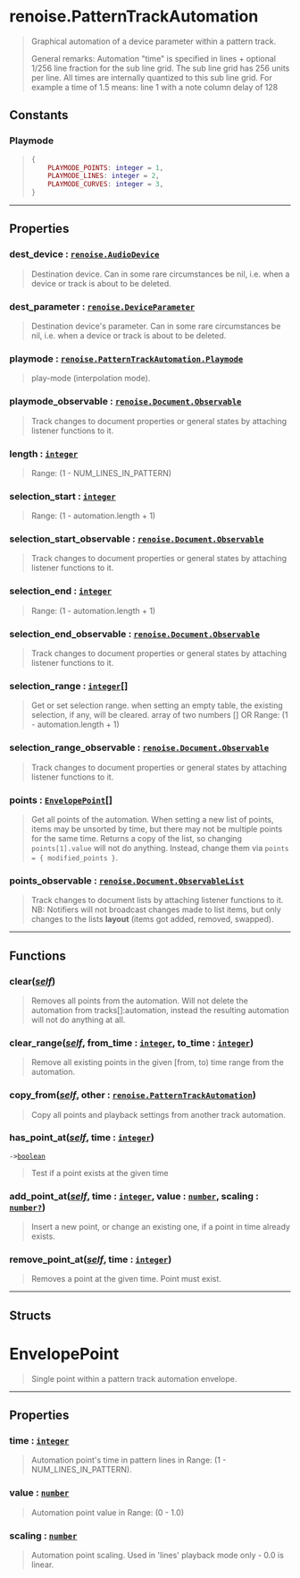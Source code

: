 # renoise.PatternTrackAutomation<a name="renoise.PatternTrackAutomation"></a>  
> Graphical automation of a device parameter within a pattern track.
> 
> General remarks: Automation "time" is specified in lines + optional 1/256
> line fraction for the sub line grid. The sub line grid has 256 units per
> line. All times are internally quantized to this sub line grid.
> For example a time of 1.5 means: line 1 with a note column delay of 128  

<!-- toc -->
  
## Constants
### Playmode<a name="Playmode"></a>
> ```lua
> {
>     PLAYMODE_POINTS: integer = 1,
>     PLAYMODE_LINES: integer = 2,
>     PLAYMODE_CURVES: integer = 3,
> }
> ```
  

---  
## Properties
### dest_device : [`renoise.AudioDevice`](../../API/renoise/renoise.AudioDevice.md)<a name="dest_device"></a>
> Destination device. Can in some rare circumstances be nil, i.e. when
> a device or track is about to be deleted.

### dest_parameter : [`renoise.DeviceParameter`](../../API/renoise/renoise.DeviceParameter.md)<a name="dest_parameter"></a>
> Destination device's parameter. Can in some rare circumstances be nil,
> i.e. when a device or track is about to be deleted.

### playmode : [`renoise.PatternTrackAutomation.Playmode`](renoise.PatternTrackAutomation.md#Playmode)<a name="playmode"></a>
> play-mode (interpolation mode).

### playmode_observable : [`renoise.Document.Observable`](../../API/renoise/renoise.Document.Observable.md)<a name="playmode_observable"></a>
> Track changes to document properties or general states by attaching listener
> functions to it.

### length : [`integer`](../../API/builtins/integer.md)<a name="length"></a>
> Range: (1 - NUM_LINES_IN_PATTERN)

### selection_start : [`integer`](../../API/builtins/integer.md)<a name="selection_start"></a>
> Range: (1 - automation.length + 1)

### selection_start_observable : [`renoise.Document.Observable`](../../API/renoise/renoise.Document.Observable.md)<a name="selection_start_observable"></a>
> Track changes to document properties or general states by attaching listener
> functions to it.

### selection_end : [`integer`](../../API/builtins/integer.md)<a name="selection_end"></a>
> Range: (1  -  automation.length + 1)

### selection_end_observable : [`renoise.Document.Observable`](../../API/renoise/renoise.Document.Observable.md)<a name="selection_end_observable"></a>
> Track changes to document properties or general states by attaching listener
> functions to it.

### selection_range : [`integer`](../../API/builtins/integer.md)[]<a name="selection_range"></a>
> Get or set selection range. when setting an empty table, the existing
> selection, if any, will be cleared.
> array of two numbers [] OR Range: (1  -  automation.length + 1)

### selection_range_observable : [`renoise.Document.Observable`](../../API/renoise/renoise.Document.Observable.md)<a name="selection_range_observable"></a>
> Track changes to document properties or general states by attaching listener
> functions to it.

### points : [`EnvelopePoint`](#envelopepoint)[]<a name="points"></a>
> Get all points of the automation. When setting a new list of points,
> items may be unsorted by time, but there may not be multiple points
> for the same time. Returns a copy of the list, so changing
> `points[1].value` will not do anything. Instead, change them via
> `points = { modified_points }`.

### points_observable : [`renoise.Document.ObservableList`](../../API/renoise/renoise.Document.ObservableList.md)<a name="points_observable"></a>
> Track changes to document lists by attaching listener functions to it.
> NB: Notifiers will not broadcast changes made to list items, but only changes
> to the lists **layout** (items got added, removed, swapped).

  

---  
## Functions
### clear([*self*](../../API/builtins/self.md))<a name="clear"></a>
> Removes all points from the automation. Will not delete the automation
> from tracks[]:automation, instead the resulting automation will not do
> anything at all.
### clear_range([*self*](../../API/builtins/self.md), from_time : [`integer`](../../API/builtins/integer.md), to_time : [`integer`](../../API/builtins/integer.md))<a name="clear_range"></a>
> Remove all existing points in the given [from, to) time range from the
> automation.
### copy_from([*self*](../../API/builtins/self.md), other : [`renoise.PatternTrackAutomation`](../../API/renoise/renoise.PatternTrackAutomation.md))<a name="copy_from"></a>
> Copy all points and playback settings from another track automation.
### has_point_at([*self*](../../API/builtins/self.md), time : [`integer`](../../API/builtins/integer.md))<a name="has_point_at"></a>
`->`[`boolean`](../../API/builtins/boolean.md)  

> Test if a point exists at the given time
### add_point_at([*self*](../../API/builtins/self.md), time : [`integer`](../../API/builtins/integer.md), value : [`number`](../../API/builtins/number.md), scaling : [`number`](../../API/builtins/number.md)[`?`](../../API/builtins/nil.md))<a name="add_point_at"></a>
> Insert a new point, or change an existing one, if a point in
> time already exists.
### remove_point_at([*self*](../../API/builtins/self.md), time : [`integer`](../../API/builtins/integer.md))<a name="remove_point_at"></a>
> Removes a point at the given time. Point must exist.  



---  
## Structs  
# EnvelopePoint<a name="EnvelopePoint"></a>  
> Single point within a pattern track automation envelope.  

---  
## Properties
### time : [`integer`](../../API/builtins/integer.md)<a name="time"></a>
> Automation point's time in pattern lines in Range: (1 - NUM_LINES_IN_PATTERN).

### value : [`number`](../../API/builtins/number.md)<a name="value"></a>
> Automation point value in Range: (0 - 1.0)

### scaling : [`number`](../../API/builtins/number.md)<a name="scaling"></a>
> Automation point scaling. Used in 'lines' playback mode only - 0.0 is linear.

  

  

